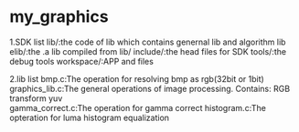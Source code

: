 # my_graphics

1.SDK list
	lib/:the code of lib which contains genernal lib and algorithm lib
	elib/:the .a lib compiled from lib/
	include/:the head files for SDK
	tools/:the debug tools
	workspace/:APP and files

2.lib list
	bmp.c:The operation for resolving bmp as rgb(32bit or 1bit)
	graphics_lib.c:The general operations of image processing.
		Contains:
			RGB transform yuv	
	gamma_correct.c:The operation for gamma correct
	histogram.c:The opteration for luma histogram equalization
	
	  
